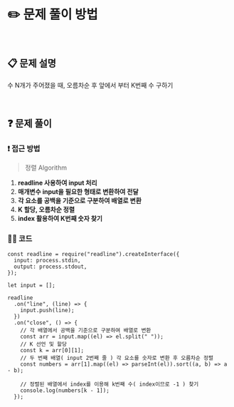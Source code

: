 # ✏️ 문제 풀이 방법
<br>

## 📋 문제 설명
수 N개가 주어졌을 때, 오름차순 후 앞에서 부터 K번째 수 구하기

<br />

## ❓ 문제 풀이

### ❗️ 접근 방법
> 정렬 Algorithm

1. **readline 사용하여 input 처리**
2. **매개변수 input을 필요한 형태로 변환하여 전달**
3. **각 요소를 공백을 기준으로 구분하여 배열로 변환**
4. **K 할당, 오름차순 정렬**
5. **index 활용하여 K번째 숫자 찾기**

### 👩‍💻 코드

```node
const readline = require("readline").createInterface({
  input: process.stdin,
  output: process.stdout,
});

let input = [];

readline
  .on("line", (line) => {
    input.push(line);
  })
  .on("close", () => {
    // 각 배열에서 공백을 기준으로 구분하여 배열로 변환
    const arr = input.map((el) => el.split(" "));
    // K 선언 및 할당
    const k = arr[0][1];
    // 두 번째 배열( input 2번째 줄 ) 각 요소를 숫자로 변환 후 오름차순 정렬
    const numbers = arr[1].map((el) => parseInt(el)).sort((a, b) => a - b);

    // 정렬된 배열에서 index를 이용해 k번째 수( index이므로 -1 ) 찾기
    console.log(numbers[k - 1]);
  });
```
